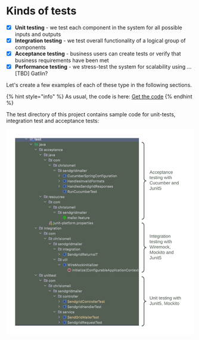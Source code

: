 

# Kinds of tests

* [x] **Unit testing** - we test each component in the system for all possible inputs and outputs
* [x] **Integration testing** - we test overall functionality of a logical group of components 
* [x] **Acceptance testing** - business users can create tests or verify that business requirements have been met
* [x] **Performance testing** - we stress-test the system for scalability using ... [TBD] Gatlin?

Let's create a few examples of each of these type in the following sections.   

{% hint style="info" %}
As usual, the code is here: [Get the code](https://github.com/tiny-engines-code/springboot-microservice-walkthrough)
{% endhint %}

The test directory of this project contains sample code for unit-tests, integration test and acceptance tests:

![](../../.gitbook/assets/testing-directories.png)